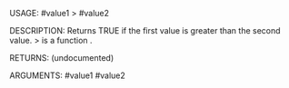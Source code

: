 USAGE:
     #value1 > #value2

DESCRIPTION:
     Returns TRUE if the first value is greater than the second value.
     > is a function .

RETURNS:
    (undocumented)

ARGUMENTS:
    #value1
    #value2
